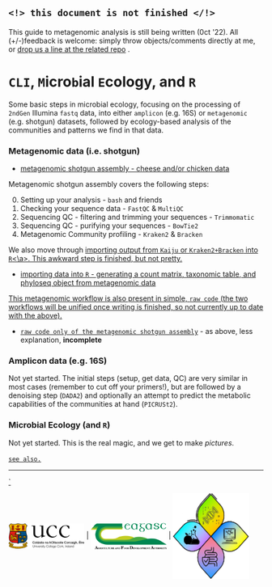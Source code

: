 ## `<!> this document is not finished </!>`

This guide to metagenomic analysis is still being written (0ct '22). 
All (+/-)feedback is welcome: simply throw objects/comments directly at me, or [drop us a line at the related repo](https://github.com/handibles/climber/issues) .


# `CLI`, `M`icro`b`ial `E`cology, and `R`

Some basic steps in microbial ecology, focusing on the processing of `2ndGen` Illumina `fastq` data, into either `amplicon` (e.g. 16S) or `metagenomic` (e.g. shotgun) datasets, followed by ecology-based analysis of the communities and patterns we find in that data.


### Metagenomic data (i.e. shotgun)

  * <a href="https://handibles.github.io/climber/documents/shotgun_assembly.html">metagenomic shotgun assembly - cheese and/or chicken data </a> 

Metagenomic shotgun assembly covers the following steps:

  0. Setting up your analysis - `bash` and friends
  1. Checking your sequence data - `FastQC` & `MultiQC`
  2. Sequencing QC - filtering and trimming your sequences - `Trimmomatic`
  3. Sequencing QC - purifying your sequences - `BowTie2`
  4. Metagenomic Community profiling - `Kraken2` & `Bracken`


We also move through <a href="documents/data_to_R.html">importing output from `Kaiju` or `Kraken2+Bracken` into `R`<\a>. This awkward step is finished, but not pretty.

  * importing data into `R` - generating a count matrix, taxonomic table, and phyloseq object from metagenomic data


This metagenomic workflow is also present in simple, `raw code` (the two workflows will be unified once writing is finished, so not currently up to date with the above).

  * <a href="documents/shotgun_assembly_raw.html">`raw code only of the metagenomic shotgun assembly`</a> - as above, less explanation, **incomplete**


### Amplicon data (e.g. 16S)

Not yet started. The initial steps (setup, get data, QC) are very similar in most cases (remember to cut off your primers!), but are followed by a denoising step (`DADA2`) and optionally an attempt to predict the metabolic capabilities of the communities at hand (`PICRUSt2`).


### Microbial Ecology (and `R`)

Not yet started. This is the real magic, and we get to make _pictures_.


<a href="documents/mb6302__preamble.html">`see also.`</a>

---
  <a href="documents/climber_todo.html">`</a>

<img src="vis/ucc.png" width="150" align="center" /> | <img src="vis/teag.png" width="150" align="center" /> | <img src="vis/v1group.png" width="150" align="center"/>
